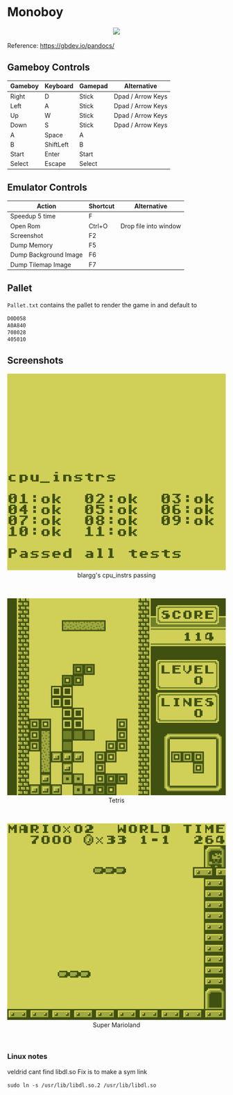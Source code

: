 # Monoboy

<p align="center">
<img src="./Icon.ico">
</p>

Reference: https://gbdev.io/pandocs/

## Gameboy Controls

| Gameboy | Keyboard  | Gamepad | Alternative       |
| ------- | --------- | ------- | ----------------- |
| Right   | D         | Stick   | Dpad / Arrow Keys |
| Left    | A         | Stick   | Dpad / Arrow Keys |
| Up      | W         | Stick   | Dpad / Arrow Keys |
| Down    | S         | Stick   | Dpad / Arrow Keys |
| A       | Space     | A       |                   |
| B       | ShiftLeft | B       |                   |
| Start   | Enter     | Start   |                   |
| Select  | Escape    | Select  |                   |

## Emulator Controls

| Action                | Shortcut | Alternative           |
| --------------------- | -------- | --------------------- |
| Speedup 5 time        | F        |                       |
| Open Rom              | Ctrl+O   | Drop file into window |
| Screenshot            | F2       |                       |
| Dump Memory           | F5       |                       |
| Dump Background Image | F6       |                       |
| Dump Tilemap Image    | F7       |                       |

## Pallet

`Pallet.txt` contains the pallet to render the game in and default to
```
D0D058
A0A840
708028
405010
```

## Screenshots

<p align="center">
<img src="Images/cpu_instrs.png">
<br/>
blargg's cpu_instrs passing
</p>
<br/>

<p align="center">
<img src="Images/Tetris.png">
<br/>
Tetris
</p>
<br/>

<p align="center">
<img src="Images/Super Marioland.png">
<br/>
Super Marioland
</p>
<br/>

### Linux notes
veldrid cant find libdl.so
Fix is to make a sym link
```
sudo ln -s /usr/lib/libdl.so.2 /usr/lib/libdl.so
```
